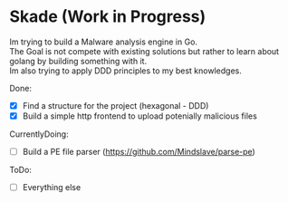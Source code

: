 # Skade (Work in Progress) 

Im trying to build a Malware analysis engine in Go.  
The Goal is not compete with existing solutions but rather to learn about golang by building something with it.  
Im also trying to apply DDD principles to my best knowledges.

Done:
- [x] Find a structure for the project (hexagonal - DDD)
- [x] Build a simple http frontend to upload potenially malicious files

CurrentlyDoing:
- [ ] Build a PE file parser (https://github.com/Mindslave/parse-pe)

ToDo:
- [ ] Everything else




